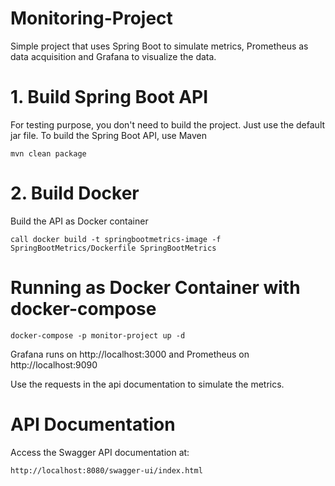 # Monitoring-Project
Simple project that uses Spring Boot to simulate metrics, Prometheus as data acquisition and Grafana to visualize the data.
# 1. Build Spring Boot API
For testing purpose, you don't need to build the project. Just use the default jar file.
To build the Spring Boot API, use Maven
```
mvn clean package
```
# 2. Build Docker
Build the API as Docker container
```
call docker build -t springbootmetrics-image -f SpringBootMetrics/Dockerfile SpringBootMetrics
```
# Running as Docker Container with docker-compose
```
docker-compose -p monitor-project up -d
```
Grafana runs on http://localhost:3000 and Prometheus on http://localhost:9090

Use the requests in the api documentation to simulate the metrics.

# API Documentation

Access the Swagger API documentation at:
```
http://localhost:8080/swagger-ui/index.html
```
